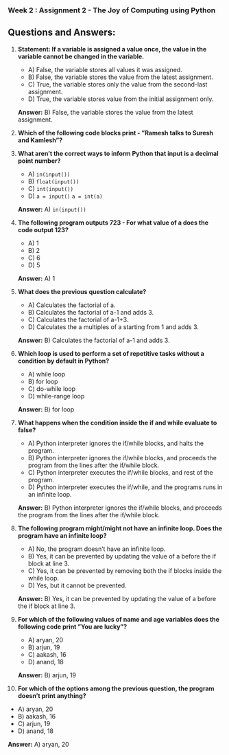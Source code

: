 ### Week 2 : Assignment 2 - The Joy of Computing using Python


## Questions and Answers:

1. **Statement: If a variable is assigned a value once, the value in the variable cannot be changed in the variable.**
   - A) False, the variable stores all values it was assigned.
   - B) False, the variable stores the value from the latest assignment.
   - C) True, the variable stores only the value from the second-last assignment.
   - D) True, the variable stores value from the initial assignment only.

   **Answer:** B) False, the variable stores the value from the latest assignment.

2. **Which of the following code blocks print - ”Ramesh talks to Suresh and Kamlesh”?**
  

3. **What aren’t the correct ways to inform Python that input is a decimal point number?**
   - A) `in(input())`
   - B) `float(input())`
   - C) `int(input())`
   - D) `a = input()`
       `a = int(a)`

   **Answer:** A) `in(input())`

4. **The following program outputs 723 - For what value of a does the code output 123?**
   - A) 1
   - B) 2
   - C) 6
   - D) 5

   **Answer:** A) 1

5. **What does the previous question calculate?**
   - A) Calculates the factorial of a.
   - B) Calculates the factorial of a-1 and adds 3.
   - C) Calculates the factorial of a-1+3.
   - D) Calculates the a multiples of a starting from 1 and adds 3.

   **Answer:** B) Calculates the factorial of a-1 and adds 3.

6. **Which loop is used to perform a set of repetitive tasks without a condition by default in Python?**
   - A) while loop
   - B) for loop
   - C) do-while loop
   - D) while-range loop

   **Answer:** B) for loop

7. **What happens when the condition inside the if and while evaluate to false?**
   - A) Python interpreter ignores the if/while blocks, and halts the program.
   - B) Python interpreter ignores the if/while blocks, and proceeds the program from the lines after the if/while block.
   - C) Python interpreter executes the if/while blocks, and rest of the program.
   - D) Python interpreter executes the if/while, and the programs runs in an infinite loop.

   **Answer:** B) Python interpreter ignores the if/while blocks, and proceeds the program from the lines after the if/while block.

8. **The following program might/might not have an infinite loop. Does the program have an infinite loop?**
   - A) No, the program doesn’t have an infinite loop.
   - B) Yes, it can be prevented by updating the value of a before the if block at line 3.
   - C) Yes, it can be prevented by removing both the if blocks inside the while loop.
   - D) Yes, but it cannot be prevented.

   **Answer:** B) Yes, it can be prevented by updating the value of a before the if block at line 3.

9. **For which of the following values of name and age variables does the following code print ”You are lucky”?**
   - A) aryan, 20
   - B) arjun, 19
   - C) aakash, 16
   - D) anand, 18

   **Answer:** B) arjun, 19

10. **For which of the options among the previous question, the program doesn’t print anything?**
   - A) aryan, 20
   - B) aakash, 16
   - C) arjun, 19
   - D) anand, 18

   **Answer:** A) aryan, 20
